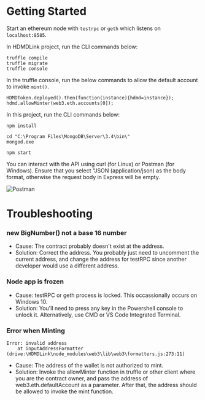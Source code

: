 # Getting Started

Start an ethereum node with ```testrpc``` or ```geth``` which listens on ```localhost:8585```.

In HDMDLink project, run the CLI commands below:
```
truffle compile
truffle migrate
truffle console
```

In the truffle console, run the below commands to allow the default account to invoke `mint()`.
```
HDMDToken.deployed().then(function(instance){hdmd=instance});
hdmd.allowMinter(web3.eth.accounts[0]);
```

In this project, run the CLI commands below:

```
npm install

cd "C:\Program Files\MongoDB\Server\3.4\bin\"
mongod.exe

npm start
```
You can interact with the API using curl (for Linux) or Postman (for Windows). Ensure that you select "JSON (application/json) as the body format, otherwise the request body in Express will be empty.

![Postman](https://i.imgur.com/pbCjsUK.png)

# Troubleshooting

### new BigNumber() not a base 16 number

* Cause: The contract probably doesn't exist at the address.
* Solution: Correct the address. You probably just need to uncomment the current address, and change the address for testRPC since another developer would use a different address.

### Node app is frozen

* Cause: testRPC or geth process is locked. This occassionally occurs on Windows 10.
* Solution: You'll need to press any key in the Powershell console to unlock it. Alternatively, use CMD or VS Code Integrated Terminal.

### Error when Minting

```
Error: invalid address
    at inputAddressFormatter (drive:\HDMDLink\node_modules\web3\lib\web3\formatters.js:273:11)
```
* Cause: The address of the wallet is not authorized to mint.
* Solution: Invoke the allowMinter function in truffle or other client where you are the contract owner, and pass the address of web3.eth.defaultAccount as a parameter. After that, the address should be allowed to invoke the mint function.